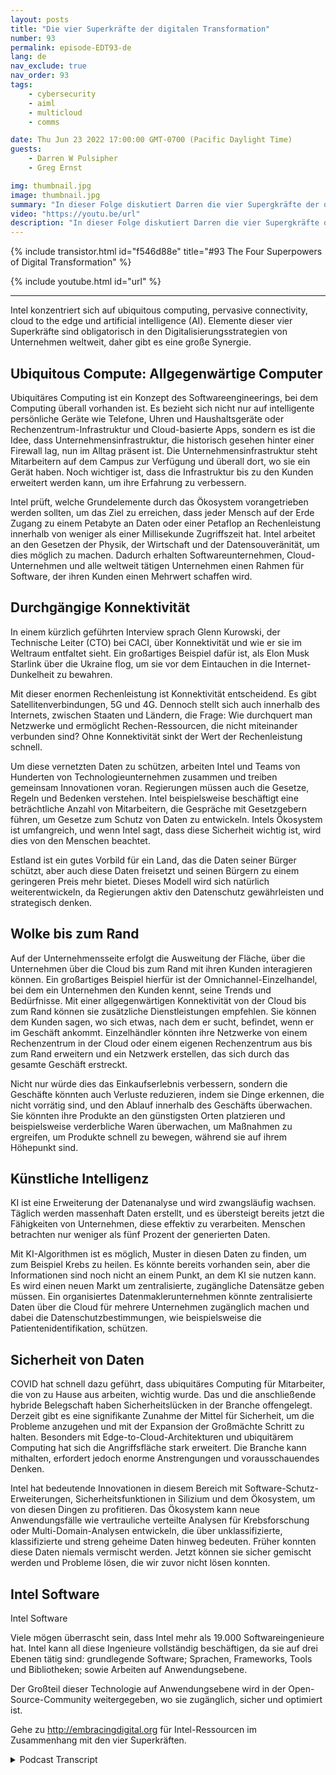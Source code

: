 ```yaml
---
layout: posts
title: "Die vier Superkräfte der digitalen Transformation"
number: 93
permalink: episode-EDT93-de
lang: de
nav_exclude: true
nav_order: 93
tags:
    - cybersecurity
    - aiml
    - multicloud
    - comms

date: Thu Jun 23 2022 17:00:00 GMT-0700 (Pacific Daylight Time)
guests:
    - Darren W Pulsipher
    - Greg Ernst

img: thumbnail.jpg
image: thumbnail.jpg
summary: "In dieser Folge diskutiert Darren die vier Supergkräfte der digitalen Transformation mit Greg Ernst von Intel, Corporate VP of Sales, Americas. Allgegenwärtiges Rechnen, Durchdringende Konnektivität, Cloud bis Edge, Künstliche Intelligenz."
video: "https://youtu.be/url"
description: "In dieser Folge diskutiert Darren die vier Supergkräfte der digitalen Transformation mit Greg Ernst von Intel, Corporate VP of Sales, Americas. Allgegenwärtiges Rechnen, Durchdringende Konnektivität, Cloud bis Edge, Künstliche Intelligenz."
---
```


<div>
{% include transistor.html id="f546d88e" title="#93 The Four Superpowers of Digital Transformation" %}

{% include youtube.html id="url" %}
</div>

---

Intel konzentriert sich auf ubiquitous computing, pervasive connectivity, cloud to the edge und artificial intelligence (AI). Elemente dieser vier Superkräfte sind obligatorisch in den Digitalisierungsstrategien von Unternehmen weltweit, daher gibt es eine große Synergie.

## Ubiquitous Compute: Allgegenwärtige Computer

Ubiquitäres Computing ist ein Konzept des Softwareengineerings, bei dem Computing überall vorhanden ist. Es bezieht sich nicht nur auf intelligente persönliche Geräte wie Telefone, Uhren und Haushaltsgeräte oder Rechenzentrum-Infrastruktur und Cloud-basierte Apps, sondern es ist die Idee, dass Unternehmensinfrastruktur, die historisch gesehen hinter einer Firewall lag, nun im Alltag präsent ist. Die Unternehmensinfrastruktur steht Mitarbeitern auf dem Campus zur Verfügung und überall dort, wo sie ein Gerät haben. Noch wichtiger ist, dass die Infrastruktur bis zu den Kunden erweitert werden kann, um ihre Erfahrung zu verbessern.

Intel prüft, welche Grundelemente durch das Ökosystem vorangetrieben werden sollten, um das Ziel zu erreichen, dass jeder Mensch auf der Erde Zugang zu einem Petabyte an Daten oder einer Petaflop an Rechenleistung innerhalb von weniger als einer Millisekunde Zugriffszeit hat. Intel arbeitet an den Gesetzen der Physik, der Wirtschaft und der Datensouveränität, um dies möglich zu machen. Dadurch erhalten Softwareunternehmen, Cloud-Unternehmen und alle weltweit tätigen Unternehmen einen Rahmen für Software, der ihren Kunden einen Mehrwert schaffen wird.

## Durchgängige Konnektivität

In einem kürzlich geführten Interview sprach Glenn Kurowski, der Technische Leiter (CTO) bei CACI, über Konnektivität und wie er sie im Weltraum entfaltet sieht. Ein großartiges Beispiel dafür ist, als Elon Musk Starlink über die Ukraine flog, um sie vor dem Eintauchen in die Internet-Dunkelheit zu bewahren.

Mit dieser enormen Rechenleistung ist Konnektivität entscheidend. Es gibt Satellitenverbindungen, 5G und 4G. Dennoch stellt sich auch innerhalb des Internets, zwischen Staaten und Ländern, die Frage: Wie durchquert man Netzwerke und ermöglicht Rechen-Ressourcen, die nicht miteinander verbunden sind? Ohne Konnektivität sinkt der Wert der Rechenleistung schnell.

Um diese vernetzten Daten zu schützen, arbeiten Intel und Teams von Hunderten von Technologieunternehmen zusammen und treiben gemeinsam Innovationen voran. Regierungen müssen auch die Gesetze, Regeln und Bedenken verstehen. Intel beispielsweise beschäftigt eine beträchtliche Anzahl von Mitarbeitern, die Gespräche mit Gesetzgebern führen, um Gesetze zum Schutz von Daten zu entwickeln. Intels Ökosystem ist umfangreich, und wenn Intel sagt, dass diese Sicherheit wichtig ist, wird dies von den Menschen beachtet.

Estland ist ein gutes Vorbild für ein Land, das die Daten seiner Bürger schützt, aber auch diese Daten freisetzt und seinen Bürgern zu einem geringeren Preis mehr bietet. Dieses Modell wird sich natürlich weiterentwickeln, da Regierungen aktiv den Datenschutz gewährleisten und strategisch denken.

## Wolke bis zum Rand

Auf der Unternehmensseite erfolgt die Ausweitung der Fläche, über die Unternehmen über die Cloud bis zum Rand mit ihren Kunden interagieren können. Ein großartiges Beispiel hierfür ist der Omnichannel-Einzelhandel, bei dem ein Unternehmen den Kunden kennt, seine Trends und Bedürfnisse. Mit einer allgegenwärtigen Konnektivität von der Cloud bis zum Rand können sie zusätzliche Dienstleistungen empfehlen. Sie können dem Kunden sagen, wo sich etwas, nach dem er sucht, befindet, wenn er im Geschäft ankommt. Einzelhändler könnten ihre Netzwerke von einem Rechenzentrum in der Cloud oder einem eigenen Rechenzentrum aus bis zum Rand erweitern und ein Netzwerk erstellen, das sich durch das gesamte Geschäft erstreckt.

Nicht nur würde dies das Einkaufserlebnis verbessern, sondern die Geschäfte könnten auch Verluste reduzieren, indem sie Dinge erkennen, die nicht vorrätig sind, und den Ablauf innerhalb des Geschäfts überwachen. Sie könnten ihre Produkte an den günstigsten Orten platzieren und beispielsweise verderbliche Waren überwachen, um Maßnahmen zu ergreifen, um Produkte schnell zu bewegen, während sie auf ihrem Höhepunkt sind.

## Künstliche Intelligenz

KI ist eine Erweiterung der Datenanalyse und wird zwangsläufig wachsen. Täglich werden massenhaft Daten erstellt, und es übersteigt bereits jetzt die Fähigkeiten von Unternehmen, diese effektiv zu verarbeiten. Menschen betrachten nur weniger als fünf Prozent der generierten Daten.

Mit KI-Algorithmen ist es möglich, Muster in diesen Daten zu finden, um zum Beispiel Krebs zu heilen. Es könnte bereits vorhanden sein, aber die Informationen sind noch nicht an einem Punkt, an dem KI sie nutzen kann. Es wird einen neuen Markt um zentralisierte, zugängliche Datensätze geben müssen. Ein organisiertes Datenmaklerunternehmen könnte zentralisierte Daten über die Cloud für mehrere Unternehmen zugänglich machen und dabei die Datenschutzbestimmungen, wie beispielsweise die Patientenidentifikation, schützen.

## Sicherheit von Daten

COVID hat schnell dazu geführt, dass ubiquitäres Computing für Mitarbeiter, die von zu Hause aus arbeiten, wichtig wurde. Das und die anschließende hybride Belegschaft haben Sicherheitslücken in der Branche offengelegt. Derzeit gibt es eine signifikante Zunahme der Mittel für Sicherheit, um die Probleme anzugehen und mit der Expansion der Großmächte Schritt zu halten. Besonders mit Edge-to-Cloud-Architekturen und ubiquitärem Computing hat sich die Angriffsfläche stark erweitert. Die Branche kann mithalten, erfordert jedoch enorme Anstrengungen und vorausschauendes Denken.

Intel hat bedeutende Innovationen in diesem Bereich mit Software-Schutz-Erweiterungen, Sicherheitsfunktionen in Silizium und dem Ökosystem, um von diesen Dingen zu profitieren. Das Ökosystem kann neue Anwendungsfälle wie vertrauliche verteilte Analysen für Krebsforschung oder Multi-Domain-Analysen entwickeln, die über unklassifizierte, klassifizierte und streng geheime Daten hinweg bedeuten. Früher konnten diese Daten niemals vermischt werden. Jetzt können sie sicher gemischt werden und Probleme lösen, die wir zuvor nicht lösen konnten.

## Intel Software
Intel Software

Viele mögen überrascht sein, dass Intel mehr als 19.000 Softwareingenieure hat. Intel kann all diese Ingenieure vollständig beschäftigen, da sie auf drei Ebenen tätig sind: grundlegende Software; Sprachen, Frameworks, Tools und Bibliotheken; sowie Arbeiten auf Anwendungsebene.

Der Großteil dieser Technologie auf Anwendungsebene wird in der Open-Source-Community weitergegeben, wo sie zugänglich, sicher und optimiert ist.

Gehe zu http://embracingdigital.org für Intel-Ressourcen im Zusammenhang mit den vier Superkräften.



<details>
<summary> Podcast Transcript </summary>

<p></p>

</details>
